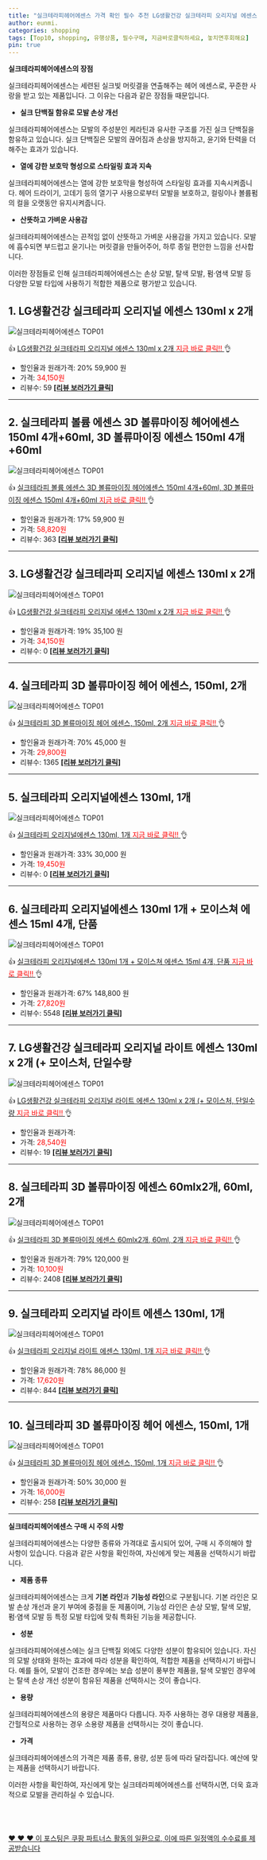 ```yaml
---
title: "실크테라피헤어에센스 가격 확인 필수 추천 LG생활건강 실크테라피 오리지널 에센스 130ml x 2개 비교 장점 구매가이드"
author: eunmi.
categories: shopping
tags: [Top10, shopping, 유행상품, 필수구매, 지금바로클릭하세요, 놓치면후회해요]
pin: true
---
```

**실크테라피헤어에센스의 장점**

실크테라피헤어에센스는 세련된 실크빛 머릿결을 연출해주는 헤어 에센스로, 꾸준한 사랑을 받고 있는 제품입니다. 그 이유는 다음과 같은 장점들 때문입니다.

* **실크 단백질 함유로 모발 손상 개선**

실크테라피헤어에센스는 모발의 주성분인 케라틴과 유사한 구조를 가진 실크 단백질을 함유하고 있습니다. 실크 단백질은 모발의 끊어짐과 손상을 방지하고, 윤기와 탄력을 더해주는 효과가 있습니다.

* **열에 강한 보호막 형성으로 스타일링 효과 지속**

실크테라피헤어에센스는 열에 강한 보호막을 형성하여 스타일링 효과를 지속시켜줍니다. 헤어 드라이기, 고데기 등의 열기구 사용으로부터 모발을 보호하고, 컬링이나 볼륨펌의 컬을 오랫동안 유지시켜줍니다.

* **산뜻하고 가벼운 사용감**

실크테라피헤어에센스는 끈적임 없이 산뜻하고 가벼운 사용감을 가지고 있습니다. 모발에 흡수되면 부드럽고 윤기나는 머릿결을 만들어주어, 하루 종일 편안한 느낌을 선사합니다.

이러한 장점들로 인해 실크테라피헤어에센스는 손상 모발, 탈색 모발, 펌·염색 모발 등 다양한 모발 타입에 사용하기 적합한 제품으로 평가받고 있습니다.

   

## 1. LG생활건강 실크테라피 오리지널 에센스 130ml x 2개

![실크테라피헤어에센스 TOP01](https://thumbnail8.coupangcdn.com/thumbnails/remote/230x230ex/image/vendor_inventory/503d/42d1fa1f671ebacbb1358fa3ef65973d4f17e2cb223da80112cdbd8f3d58.jpg)


👍 [LG생활건강 실크테라피 오리지널 에센스 130ml x 2개 <font color=red> 지금 바로 클릭!! </font> ](https://link.coupang.com/re/AFFSDP?lptag=AF3617701&subid=GithubCoopas&pageKey=48018387&traceid=V0-153&itemId=18578727677&vendorItemId=85715333719) 👌 


- 할인율과 원래가격: 20%  59,900   원
- 가격: <span style='color:red'>34,150원</span>
- 리뷰수: 59  [**[리뷰 보러가기 클릭]**](https://link.coupang.com/re/AFFSDP?lptag=AF3617701&subid=GithubCoopas&pageKey=48018387&traceid=V0-153&itemId=18578727677&vendorItemId=85715333719)

---


   

## 2. 실크테라피 볼륨 에센스 3D 볼류마이징 헤어에센스 150ml 4개+60ml, 3D 볼류마이징 에센스 150ml 4개+60ml

![실크테라피헤어에센스 TOP01](https://thumbnail7.coupangcdn.com/thumbnails/remote/230x230ex/image/vendor_inventory/d374/eed4052b2779c35b1c97595945ef556ed7399578a7753a3f1f8261ab2c7b.jpg)


👍 [실크테라피 볼륨 에센스 3D 볼류마이징 헤어에센스 150ml 4개+60ml, 3D 볼류마이징 에센스 150ml 4개+60ml <font color=red> 지금 바로 클릭!! </font> ](https://link.coupang.com/re/AFFSDP?lptag=AF3617701&subid=GithubCoopas&pageKey=6407214109&traceid=V0-153&itemId=13723854073&vendorItemId=84883990430) 👌 


- 할인율과 원래가격: 17%  59,900   원
- 가격: <span style='color:red'>58,820원</span>
- 리뷰수: 363  [**[리뷰 보러가기 클릭]**](https://link.coupang.com/re/AFFSDP?lptag=AF3617701&subid=GithubCoopas&pageKey=6407214109&traceid=V0-153&itemId=13723854073&vendorItemId=84883990430)

---


   

## 3. LG생활건강 실크테라피 오리지널 에센스 130ml x 2개

![실크테라피헤어에센스 TOP01](https://thumbnail8.coupangcdn.com/thumbnails/remote/230x230ex/image/vendor_inventory/503d/42d1fa1f671ebacbb1358fa3ef65973d4f17e2cb223da80112cdbd8f3d58.jpg)


👍 [LG생활건강 실크테라피 오리지널 에센스 130ml x 2개 <font color=red> 지금 바로 클릭!! </font> ](https://link.coupang.com/re/AFFSDP?lptag=AF3617701&subid=GithubCoopas&pageKey=48018387&traceid=V0-153&itemId=18578727677&vendorItemId=85715333719) 👌 


- 할인율과 원래가격: 19%  35,100   원
- 가격: <span style='color:red'>34,150원</span>
- 리뷰수: 0  [**[리뷰 보러가기 클릭]**](https://link.coupang.com/re/AFFSDP?lptag=AF3617701&subid=GithubCoopas&pageKey=48018387&traceid=V0-153&itemId=18578727677&vendorItemId=85715333719)

---


   

## 4. 실크테라피 3D 볼류마이징 헤어 에센스, 150ml, 2개

![실크테라피헤어에센스 TOP01](https://thumbnail8.coupangcdn.com/thumbnails/remote/230x230ex/image/vendor_inventory/624f/a0a1669323a2dcc94d839b979a045a480ecba22152a55e32acee6164d156.jpg)


👍 [실크테라피 3D 볼류마이징 헤어 에센스, 150ml, 2개 <font color=red> 지금 바로 클릭!! </font> ](https://link.coupang.com/re/AFFSDP?lptag=AF3617701&subid=GithubCoopas&pageKey=6378255354&traceid=V0-153&itemId=13540016671&vendorItemId=84764326790) 👌 


- 할인율과 원래가격: 70%  45,000   원
- 가격: <span style='color:red'>29,800원</span>
- 리뷰수: 1365  [**[리뷰 보러가기 클릭]**](https://link.coupang.com/re/AFFSDP?lptag=AF3617701&subid=GithubCoopas&pageKey=6378255354&traceid=V0-153&itemId=13540016671&vendorItemId=84764326790)

---


   

## 5. 실크테라피 오리지널에센스 130ml, 1개

![실크테라피헤어에센스 TOP01](https://thumbnail8.coupangcdn.com/thumbnails/remote/230x230ex/image/vendor_inventory/4b60/6432972267b4c99bbf268c2f90a43ea8b891c4d983d6f4b8154b3ecb3af4.jpg)


👍 [실크테라피 오리지널에센스 130ml, 1개 <font color=red> 지금 바로 클릭!! </font> ](https://link.coupang.com/re/AFFSDP?lptag=AF3617701&subid=GithubCoopas&pageKey=48018387&traceid=V0-153&itemId=18671228309&vendorItemId=80353960018) 👌 


- 할인율과 원래가격: 33%  30,000   원
- 가격: <span style='color:red'>19,450원</span>
- 리뷰수: 0  [**[리뷰 보러가기 클릭]**](https://link.coupang.com/re/AFFSDP?lptag=AF3617701&subid=GithubCoopas&pageKey=48018387&traceid=V0-153&itemId=18671228309&vendorItemId=80353960018)

---


   

## 6. 실크테라피 오리지널에센스 130ml 1개 + 모이스쳐 에센스 15ml 4개, 단품

![실크테라피헤어에센스 TOP01](https://thumbnail6.coupangcdn.com/thumbnails/remote/230x230ex/image/vendor_inventory/0271/34bd54e105e017ac6d1491941be3d3caf3b42cf256b2c063936a7f131c8c.jpg)


👍 [실크테라피 오리지널에센스 130ml 1개 + 모이스쳐 에센스 15ml 4개, 단품 <font color=red> 지금 바로 클릭!! </font> ](https://link.coupang.com/re/AFFSDP?lptag=AF3617701&subid=GithubCoopas&pageKey=7281200957&traceid=V0-153&itemId=18590111075&vendorItemId=77588615304) 👌 


- 할인율과 원래가격: 67%  148,800   원
- 가격: <span style='color:red'>27,820원</span>
- 리뷰수: 5548  [**[리뷰 보러가기 클릭]**](https://link.coupang.com/re/AFFSDP?lptag=AF3617701&subid=GithubCoopas&pageKey=7281200957&traceid=V0-153&itemId=18590111075&vendorItemId=77588615304)

---


   

## 7. LG생활건강 실크테라피 오리지널 라이트 에센스 130ml x 2개 (+ 모이스처, 단일수량

![실크테라피헤어에센스 TOP01](https://thumbnail8.coupangcdn.com/thumbnails/remote/230x230ex/image/vendor_inventory/5af8/6580b85c1aed85a700b58b185938b95c2faae23e5e94ba47bd813f77fb9e.jpg)


👍 [LG생활건강 실크테라피 오리지널 라이트 에센스 130ml x 2개 (+ 모이스처, 단일수량 <font color=red> 지금 바로 클릭!! </font> ](https://link.coupang.com/re/AFFSDP?lptag=AF3617701&subid=GithubCoopas&pageKey=7571694535&traceid=V0-153&itemId=19969920725&vendorItemId=87402705400) 👌 


- 할인율과 원래가격: 
- 가격: <span style='color:red'>28,540원</span>
- 리뷰수: 19  [**[리뷰 보러가기 클릭]**](https://link.coupang.com/re/AFFSDP?lptag=AF3617701&subid=GithubCoopas&pageKey=7571694535&traceid=V0-153&itemId=19969920725&vendorItemId=87402705400)

---


   

## 8. 실크테라피 3D 볼류마이징 에센스 60mlx2개, 60ml, 2개

![실크테라피헤어에센스 TOP01](https://thumbnail7.coupangcdn.com/thumbnails/remote/230x230ex/image/vendor_inventory/f4eb/653eef2ee169d051a8757966fb163527e84b6143e7c5f2da475db637e8b7.jpg)


👍 [실크테라피 3D 볼류마이징 에센스 60mlx2개, 60ml, 2개 <font color=red> 지금 바로 클릭!! </font> ](https://link.coupang.com/re/AFFSDP?lptag=AF3617701&subid=GithubCoopas&pageKey=6378255354&traceid=V0-153&itemId=13569320188&vendorItemId=86893613337) 👌 


- 할인율과 원래가격: 79%  120,000   원
- 가격: <span style='color:red'>10,100원</span>
- 리뷰수: 2408  [**[리뷰 보러가기 클릭]**](https://link.coupang.com/re/AFFSDP?lptag=AF3617701&subid=GithubCoopas&pageKey=6378255354&traceid=V0-153&itemId=13569320188&vendorItemId=86893613337)

---


   

## 9. 실크테라피 오리지널 라이트 에센스 130ml, 1개

![실크테라피헤어에센스 TOP01](https://thumbnail7.coupangcdn.com/thumbnails/remote/230x230ex/image/vendor_inventory/4c87/762d6c987d5dd75b7bc9892d49adb8b8ec5dfccd48669d2980721b8e39f8.jpg)


👍 [실크테라피 오리지널 라이트 에센스 130ml, 1개 <font color=red> 지금 바로 클릭!! </font> ](https://link.coupang.com/re/AFFSDP?lptag=AF3617701&subid=GithubCoopas&pageKey=7589619121&traceid=V0-153&itemId=20104600347&vendorItemId=85391071839) 👌 


- 할인율과 원래가격: 78%  86,000   원
- 가격: <span style='color:red'>17,620원</span>
- 리뷰수: 844  [**[리뷰 보러가기 클릭]**](https://link.coupang.com/re/AFFSDP?lptag=AF3617701&subid=GithubCoopas&pageKey=7589619121&traceid=V0-153&itemId=20104600347&vendorItemId=85391071839)

---


   

## 10. 실크테라피 3D 볼류마이징 헤어 에센스, 150ml, 1개

![실크테라피헤어에센스 TOP01](https://thumbnail6.coupangcdn.com/thumbnails/remote/230x230ex/image/vendor_inventory/3b81/ee6a0370ce4c1d8783d380b1583bda5203e77f2ecdcbe9728669f0756d23.jpg)


👍 [실크테라피 3D 볼류마이징 헤어 에센스, 150ml, 1개 <font color=red> 지금 바로 클릭!! </font> ](https://link.coupang.com/re/AFFSDP?lptag=AF3617701&subid=GithubCoopas&pageKey=6378255354&traceid=V0-153&itemId=13382444060&vendorItemId=84764254660) 👌 


- 할인율과 원래가격: 50%  30,000   원
- 가격: <span style='color:red'>16,000원</span>
- 리뷰수: 258  [**[리뷰 보러가기 클릭]**](https://link.coupang.com/re/AFFSDP?lptag=AF3617701&subid=GithubCoopas&pageKey=6378255354&traceid=V0-153&itemId=13382444060&vendorItemId=84764254660)

---
**실크테라피헤어에센스 구매 시 주의 사항**

실크테라피헤어에센스는 다양한 종류와 가격대로 출시되어 있어, 구매 시 주의해야 할 사항이 있습니다. 다음과 같은 사항을 확인하여, 자신에게 맞는 제품을 선택하시기 바랍니다.

* **제품 종류**

실크테라피헤어에센스는 크게 **기본 라인**과 **기능성 라인**으로 구분됩니다. 기본 라인은 모발 손상 개선과 윤기 부여에 중점을 둔 제품이며, 기능성 라인은 손상 모발, 탈색 모발, 펌·염색 모발 등 특정 모발 타입에 맞춰 특화된 기능을 제공합니다.

* **성분**

실크테라피헤어에센스에는 실크 단백질 외에도 다양한 성분이 함유되어 있습니다. 자신의 모발 상태와 원하는 효과에 따라 성분을 확인하여, 적합한 제품을 선택하시기 바랍니다. 예를 들어, 모발이 건조한 경우에는 보습 성분이 풍부한 제품을, 탈색 모발인 경우에는 탈색 손상 개선 성분이 함유된 제품을 선택하시는 것이 좋습니다.

* **용량**

실크테라피헤어에센스의 용량은 제품마다 다릅니다. 자주 사용하는 경우 대용량 제품을, 간헐적으로 사용하는 경우 소용량 제품을 선택하시는 것이 좋습니다.

* **가격**

실크테라피헤어에센스의 가격은 제품 종류, 용량, 성분 등에 따라 달라집니다. 예산에 맞는 제품을 선택하시기 바랍니다.

이러한 사항을 확인하여, 자신에게 맞는 실크테라피헤어에센스를 선택하시면, 더욱 효과적으로 모발을 관리하실 수 있습니다.<br><br><br><br><br> [ ❤ ❤ ❤ 이 포스팅은 쿠팡 파트너스 활동의 일환으로, 이에 따른 일정액의 수수료를 제공받습니다](https://link.coupang.com/a/bcEFyh)